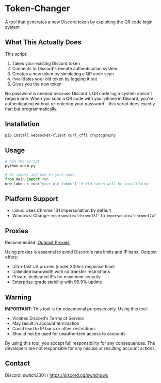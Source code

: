 # Token-Changer
A tool that generates a new Discord token by exploiting the QR code login system.

## What This Actually Does
This script:
1. Takes your existing Discord token
2. Connects to Discord's remote authentication system
3. Creates a new token by simulating a QR code scan
4. Invalidates your old token by logging it out
5. Gives you the new token

No password is needed because Discord's QR code login system doesn't require one. When you scan a QR code with your phone in Discord, you're authenticating without re-entering your password - this script does exactly that but programmatically.

## Installation
```bash
pip install websocket-client curl_cffi cryptography
```

## Usage
```python
# Run the script
python main.py

# Or import and use in your code
from main import run
new_token = run("your_old_token")  # Old token will be invalidated
```

## Platform Support
- Linux: Uses Chrome 131 impersonation by default
- Windows: Change `impersonate="chrome131"` to `impersonate="chrome124"`

## Proxies
Recommended: [Outpost Proxies](https://outpostproxies.com/)

Using proxies is essential to avoid Discord's rate limits and IP bans. Outpost offers:
- Ultra-fast US proxies (under 200ms response time)
- Unlimited bandwidth with no transfer restrictions
- Private, dedicated IPs for maximum security
- Enterprise-grade stability with 99.9% uptime

## Warning
**IMPORTANT**: This tool is for educational purposes only. Using this tool:
- Violates Discord's Terms of Service
- May result in account termination
- Could lead to IP bans or other restrictions
- Should not be used for unauthorized access to accounts

By using this tool, you accept full responsibility for any consequences. The developers are not responsible for any misuse or resulting account actions.

## Contact
Discord: switch3301 / https://discord.gg/switchuwu
